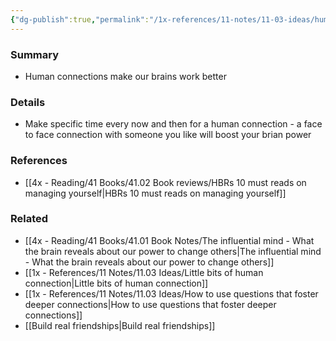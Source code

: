 ```yaml
---
{"dg-publish":true,"permalink":"/1x-references/11-notes/11-03-ideas/human-connection-makes-your-brain-work-better/","title":"Human connection makes your brain work better","created":"2023-07-29T18:44:42.647+03:00","updated":"2024-02-14T20:18:30.208+03:00"}
---
```



### Summary
- Human connections make our brains work better

### Details
- Make specific time every now and then for a human connection - a face to face connection with someone you like will boost your brian power

### References
- [[4x - Reading/41 Books/41.02 Book reviews/HBRs 10 must reads on managing yourself\|HBRs 10 must reads on managing yourself]]

### Related
- [[4x - Reading/41 Books/41.01 Book Notes/The influential mind - What the brain reveals about our power to change others\|The influential mind - What the brain reveals about our power to change others]]
- [[1x - References/11 Notes/11.03 Ideas/Little bits of human connection\|Little bits of human connection]]
- [[1x - References/11 Notes/11.03 Ideas/How to use questions that foster deeper connections\|How to use questions that foster deeper connections]]
- [[Build real friendships\|Build real friendships]]